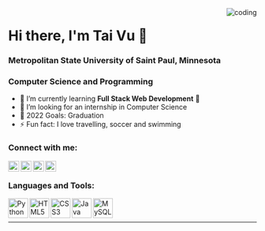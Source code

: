 <img align="right" alt="coding" src="https://media.giphy.com/media/Y4ak9Ki2GZCbJxAnJD/giphy.gif?cid=ecf05e472qy7si93qn6vrpikpbljmg3afbvff8ywyhm9yw3o&rid=giphy.gif&ct=g" >

# Hi there, I'm Tai Vu 👋
### Metropolitan State University of Saint Paul, Minnesota
### Computer Science and Programming

- 🌱 I’m currently learning <strong>Full Stack Web Development</strong> 🤣
- 👯 I’m looking for an internship in Computer Science
- 🥅 2022 Goals: Graduation
- ⚡ Fun fact: I love travelling, soccer and swimming

### Connect with me:
[<img align="left" alt="Facebook" width="22px" src="https://cdn.jsdelivr.net/npm/simple-icons@v3/icons/facebook.svg" target="_blank" />][facebook]
[<img align="left" alt="LinkedIn" width="22px" src="https://cdn.jsdelivr.net/npm/simple-icons@v3/icons/linkedin.svg" target="_blank" />][linkedin]
[<img align="left" alt="Instagram" width="22px" src="https://cdn.jsdelivr.net/npm/simple-icons@v3/icons/instagram.svg" target="_blank" />][instagram]
[<img align="left" alt="Github" width="22px" src="https://cdn.jsdelivr.net/npm/simple-icons@3.13.0/icons/github.svg" target="_blank" />][github]
<br />



### Languages and Tools:

<img align="left" width="40px" src="https://user-images.githubusercontent.com/25591905/130840817-ea6cba97-a7ab-4a12-b505-3e7b09fd6d1e.png" alt="Python" />
<img align="left" width="40px" src="https://user-images.githubusercontent.com/25591905/130839145-880ebb5d-563e-4fe7-98f0-501ed56af57a.png" alt="HTML5" />
<img align="left" width="40px" src="https://user-images.githubusercontent.com/25591905/130840602-38bfc077-24ad-48ce-9e73-763daeb738f8.png" alt="CSS3" />
<img align="left" width="40px" src="https://user-images.githubusercontent.com/25591905/130840962-2398b80b-2369-4019-aa22-a1a49365fa22.png" alt="Java"/>
<img align="left" width="40px" src="https://user-images.githubusercontent.com/25591905/130841262-950261a6-baf7-4553-8ed8-8f33e29da96e.png" alt="MySQL"/>

<br />
<br />

---

[facebook]: https://www.facebook.com/vutai86
[instagram]: https://www.instagram.com/taiiii.v
[linkedin]: https://www.linkedin.com/in/vutai866
[github]: https://github.com/vutai866

